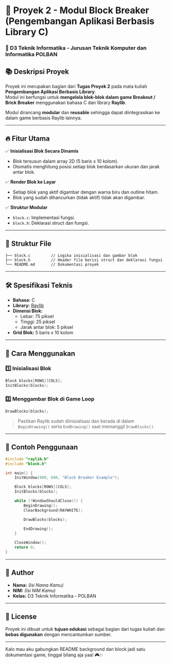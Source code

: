 # 🧱 Proyek 2 - Modul Block Breaker (Pengembangan Aplikasi Berbasis Library C)  
### 📌 D3 Teknik Informatika - Jurusan Teknik Komputer dan Informatika POLBAN

## 📚 Deskripsi Proyek
Proyek ini merupakan bagian dari **Tugas Proyek 2** pada mata kuliah **Pengembangan Aplikasi Berbasis Library**.  
Modul ini berfungsi untuk **mengelola blok-blok dalam game Breakout / Brick Breaker** menggunakan bahasa C dan library **Raylib**.

Modul dirancang **modular** dan **reusable** sehingga dapat diintegrasikan ke dalam game berbasis Raylib lainnya.

---

## 🔥 Fitur Utama
✅ **Inisialisasi Blok Secara Dinamis**
- Blok tersusun dalam array 2D (5 baris x 10 kolom).
- Otomatis menghitung posisi setiap blok berdasarkan ukuran dan jarak antar blok.

✅ **Render Blok ke Layar**
- Setiap blok yang aktif digambar dengan warna biru dan outline hitam.
- Blok yang sudah dihancurkan (tidak aktif) tidak akan digambar.

✅ **Struktur Modular**
- `block.c`: Implementasi fungsi.
- `block.h`: Deklarasi struct dan fungsi.

---

## 🧩 Struktur File
```
├── block.c         // Logika inisialisasi dan gambar blok
├── block.h         // Header file berisi struct dan deklarasi fungsi
└── README.md       // Dokumentasi proyek
```

---

## 🛠️ Spesifikasi Teknis
- **Bahasa:** C
- **Library:** [Raylib](https://www.raylib.com/)
- **Dimensi Blok:** 
  - Lebar: 75 piksel
  - Tinggi: 25 piksel
  - Jarak antar blok: 5 piksel
- **Grid Blok:** 5 baris x 10 kolom

---

## 🚀 Cara Menggunakan
### 1️⃣ Inisialisasi Blok
```c
Block blocks[ROWS][COLS];
InitBlocks(blocks);
```

### 2️⃣ Menggambar Blok di Game Loop
```c
DrawBlocks(blocks);
```

> Pastikan Raylib sudah diinisialisasi dan berada di dalam `BeginDrawing()` serta `EndDrawing()` saat memanggil `DrawBlocks()`.

---

## 💾 Contoh Penggunaan
```c
#include "raylib.h"
#include "block.h"

int main() {
    InitWindow(800, 600, "Block Breaker Example");

    Block blocks[ROWS][COLS];
    InitBlocks(blocks);

    while (!WindowShouldClose()) {
        BeginDrawing();
        ClearBackground(RAYWHITE);

        DrawBlocks(blocks);

        EndDrawing();
    }

    CloseWindow();
    return 0;
}
```

---

## 📑 Author
- **Nama:** _(Isi Nama Kamu)_
- **NIM:** _(Isi NIM Kamu)_
- **Kelas:** D3 Teknik Informatika - POLBAN

---

## 📌 License
Proyek ini dibuat untuk **tujuan edukasi** sebagai bagian dari tugas kuliah dan **bebas digunakan** dengan mencantumkan sumber.

---

Kalo mau aku gabungkan README background dan block jadi satu dokumentasi game, tinggal bilang aja yaa! 🎮✨